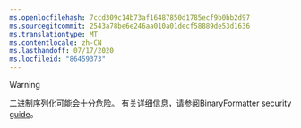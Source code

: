 ```yaml
---
ms.openlocfilehash: 7ccd309c14b73af16487850d1785ecf9b0bb2d97
ms.sourcegitcommit: 2543a78be6e246aa010a01decf58889de53d1636
ms.translationtype: MT
ms.contentlocale: zh-CN
ms.lasthandoff: 07/17/2020
ms.locfileid: "86459373"
---
```

> [!WARNING]
> 二进制序列化可能会十分危险。 有关详细信息，请参阅[BinaryFormatter security guide](../docs/standard/serialization/binaryformatter-security-guide.md)。
